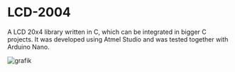 # LCD-2004
A LCD 20x4 library written in C, which can be integrated in bigger C projects.
It was developed using Atmel Studio and was tested together with Arduino Nano.


![grafik](https://user-images.githubusercontent.com/75970114/150549015-d4058583-8bc9-4bc0-a797-359c092df59c.png)
